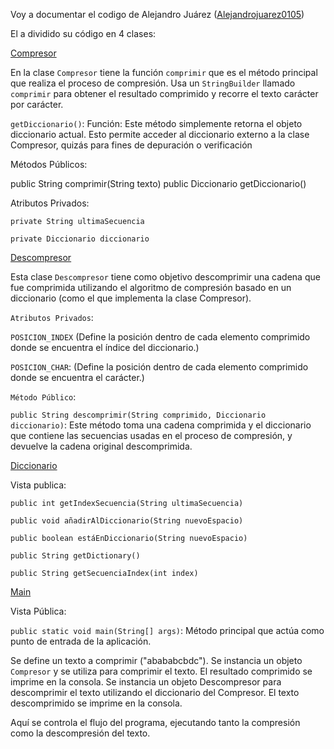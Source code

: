 Voy a documentar el codigo de Alejandro Juárez ([Alejandrojuarez0105](https://github.com/Alejandrojuarez0105))

El a dividido su código en 4 clases:

[Compresor](https://github.com/Alejandrojuarez0105/24-25-EDA1/blob/3f1f11057bb858d25b70a80c344293a0d53601d9/entregas/juarezAlejandro/reto-003/Compresor.java)

En la clase `Compresor` tiene la función `comprimir` que es el método principal que realiza el proceso de compresión.
Usa un `StringBuilder` llamado `comprimir` para obtener el resultado comprimido y recorre el texto carácter por carácter. 

`getDiccionario()`:
Función: Este método simplemente retorna el objeto diccionario actual. Esto permite acceder al diccionario externo a la clase Compresor, quizás para fines de depuración o verificación

Métodos Públicos:

public String comprimir(String texto)
public Diccionario getDiccionario()

Atributos Privados: 

`private String ultimaSecuencia`

`private Diccionario diccionario`

[Descompresor](https://github.com/Alejandrojuarez0105/24-25-EDA1/blob/3f1f11057bb858d25b70a80c344293a0d53601d9/entregas/juarezAlejandro/reto-003/Descompresor.java)

Esta clase `Descompresor` tiene como objetivo descomprimir una cadena que fue comprimida utilizando el algoritmo de compresión basado en un diccionario (como el que implementa la clase Compresor).

`Atributos Privados`:

`POSICION_INDEX` (Define la posición dentro de cada elemento comprimido donde se encuentra el índice del diccionario.)

`POSICION_CHAR`: (Define la posición dentro de cada elemento comprimido donde se encuentra el carácter.)

`Método Público`:

`public String descomprimir(String comprimido, Diccionario diccionario)`: Este método toma una cadena comprimida y el diccionario que contiene las secuencias usadas en el proceso de compresión, y devuelve la cadena original descomprimida.

[Diccionario](https://github.com/Alejandrojuarez0105/24-25-EDA1/blob/3f1f11057bb858d25b70a80c344293a0d53601d9/entregas/juarezAlejandro/reto-003/Diccionario.java)

Vista publica:

`public int getIndexSecuencia(String ultimaSecuencia)`

`public void añadirAlDiccionario(String nuevoEspacio)`

`public boolean estáEnDiccionario(String nuevoEspacio)`

`public String getDictionary()`

`public String getSecuenciaIndex(int index)`

[Main](https://github.com/Alejandrojuarez0105/24-25-EDA1/blob/3f1f11057bb858d25b70a80c344293a0d53601d9/entregas/juarezAlejandro/reto-003/Main.java)

Vista Pública:

`public static void main(String[] args)`: Método principal que actúa como punto de entrada de la aplicación. 

Se define un texto a comprimir ("abababcbdc").
Se instancia un objeto `Compresor` y se utiliza para comprimir el texto.
El resultado comprimido se imprime en la consola.
Se instancia un objeto Descompresor para descomprimir el texto utilizando el diccionario del Compresor.
El texto descomprimido se imprime en la consola.

Aquí se controla el flujo del programa, ejecutando tanto la compresión como la descompresión del texto.
